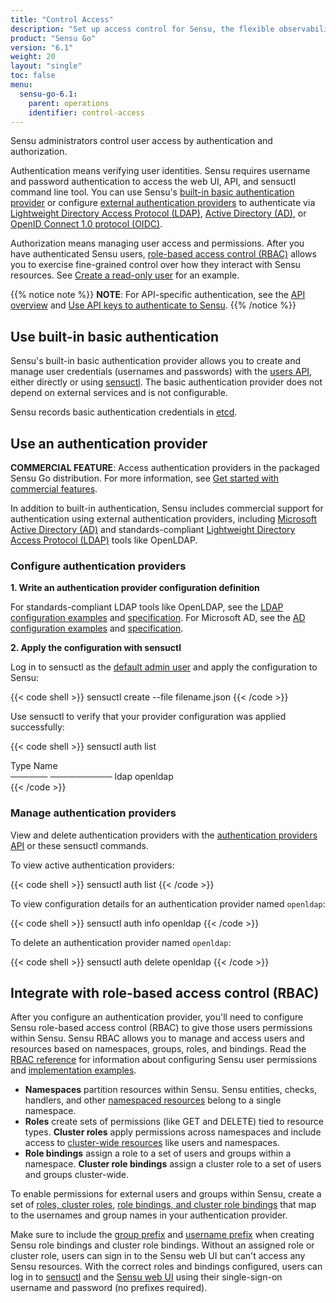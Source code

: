 ```yaml
---
title: "Control Access"
description: "Set up access control for Sensu, the flexible observability pipeline. Read these documents to authenticate to Sensu and authorize access for Sensu users."
product: "Sensu Go"
version: "6.1"
weight: 20
layout: "single"
toc: false
menu:
  sensu-go-6.1:
    parent: operations
    identifier: control-access
---
```


Sensu administrators control user access by authentication and authorization.

Authentication means verifying user identities.
Sensu requires username and password authentication to access the web UI, API, and sensuctl command line tool.
You can use Sensu's [built-in basic authentication provider][14] or configure [external authentication providers][15] to authenticate via [Lightweight Directory Access Protocol (LDAP)][44], [Active Directory (AD)][37], or [OpenID Connect 1.0 protocol (OIDC)][7].

Authorization means managing user access and permissions.
After you have authenticated Sensu users, [role-based access control (RBAC)][2] allows you to exercise fine-grained control over how they interact with Sensu resources.
See [Create a read-only user][5] for an example.

{{% notice note %}}
**NOTE**: For API-specific authentication, see the [API overview](../../../api/#access-control) and [Use API keys to authenticate to Sensu](../use-apikeys/).
{{% /notice %}}

## Use built-in basic authentication

Sensu's built-in basic authentication provider allows you to create and manage user credentials (usernames and passwords) with the [users API][53], either directly or using [sensuctl][2].
The basic authentication provider does not depend on external services and is not configurable.

Sensu records basic authentication credentials in [etcd][54].

## Use an authentication provider

**COMMERCIAL FEATURE**: Access authentication providers in the packaged Sensu Go distribution.
For more information, see [Get started with commercial features][6].

In addition to built-in authentication, Sensu includes commercial support for authentication using external authentication providers, including [Microsoft Active Directory (AD)][37] and standards-compliant [Lightweight Directory Access Protocol (LDAP)][44] tools like OpenLDAP.

### Configure authentication providers

**1. Write an authentication provider configuration definition**

For standards-compliant LDAP tools like OpenLDAP, see the [LDAP configuration examples][29] and [specification][30].
For Microsoft AD, see the [AD configuration examples][31] and [specification][32].

**2. Apply the configuration with sensuctl**

Log in to sensuctl as the [default admin user][3] and apply the configuration to Sensu:

{{< code shell >}}
sensuctl create --file filename.json
{{< /code >}}

Use sensuctl to verify that your provider configuration was applied successfully:

{{< code shell >}}
sensuctl auth list

 Type     Name    
────── ────────── 
 ldap   openldap  
{{< /code >}}

### Manage authentication providers

View and delete authentication providers with the [authentication providers API][27] or these sensuctl commands.

To view active authentication providers:

{{< code shell >}}
sensuctl auth list
{{< /code >}}

To view configuration details for an authentication provider named `openldap`:

{{< code shell >}}
sensuctl auth info openldap
{{< /code >}}

To delete an authentication provider named `openldap`:

{{< code shell >}}
sensuctl auth delete openldap
{{< /code >}}

## Integrate with role-based access control (RBAC)

After you configure an authentication provider, you'll need to configure Sensu role-based access control (RBAC) to give those users permissions within Sensu.
Sensu RBAC allows you to manage and access users and resources based on namespaces, groups, roles, and bindings.
Read the [RBAC reference][4] for information about configuring Sensu user permissions and [implementation examples][33].

- **Namespaces** partition resources within Sensu.
Sensu entities, checks, handlers, and other [namespaced resources][17] belong to a single namespace.
- **Roles** create sets of permissions (like GET and DELETE) tied to resource types.
**Cluster roles** apply permissions across namespaces and include access to [cluster-wide resources][18] like users and namespaces. 
- **Role bindings** assign a role to a set of users and groups within a namespace.
**Cluster role bindings** assign a cluster role to a set of users and groups cluster-wide.

To enable permissions for external users and groups within Sensu, create a set of [roles, cluster roles][11], [role bindings, and cluster role bindings][13] that map to the usernames and group names in your authentication provider.

Make sure to include the [group prefix][34] and [username prefix][35] when creating Sensu role bindings and cluster role bindings.
Without an assigned role or cluster role, users can sign in to the Sensu web UI but can't access any Sensu resources.
With the correct roles and bindings configured, users can log in to [sensuctl][36] and the [Sensu web UI][1] using their single-sign-on username and password (no prefixes required).


[1]: ../../../web-ui/
[2]: ../../../sensuctl/
[3]: ../rbac#default-users
[4]: ../rbac/
[5]: ../create-read-only-user/
[6]: ../../../commercial/
[7]: ../oidc-auth/
[8]: ../../../api/
[10]: https://docs.microsoft.com/en-us/azure/active-directory-domain-services/tutorial-configure-ldaps
[11]: ../rbac#roles-and-cluster-roles
[13]: ../rbac#role-bindings-and-cluster-role-bindings
[14]: #use-built-in-basic-authentication
[15]: #use-an-authentication-provider
[17]: ../rbac#namespaced-resource-types
[18]: ../rbac#cluster-wide-resource-types
[19]: ../../maintain-sensu/troubleshoot#log-levels
[21]: ../ldap-auth/#ldap-group-search-attributes
[22]: ../ldap-auth/#ldap-user-search-attributes
[23]: ../ad-auth/#ad-metadata-attributes
[24]: ../ldap-auth/#ldap-metadata-attributes
[25]:  ../oidc-auth/#oidc-spec-attributes
[27]: ../../../api/authproviders/
[29]: ../ldap-auth/#ldap-configuration-examples
[30]: ../ldap-auth/#ldap-specification
[31]: ../ad-auth/#ad-configuration-examples
[32]: ../ad-auth/#ad-specification
[33]: ../rbac/#example-workflows
[34]: #groups-prefix
[35]: #username-prefix
[36]: ../../../sensuctl/#first-time-setup
[37]: ../ad-auth/
[38]: ../../../sensuctl/create-manage-resources/#create-resources
[40]: ../ldap-auth/#ldap-server-attributes
[44]: ../ldap-auth/
[53]: ../../../api/users/
[54]: https://etcd.io/
